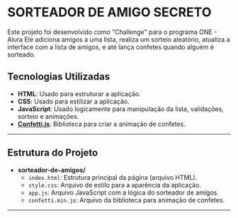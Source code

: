 # SORTEADOR DE AMIGO SECRETO #

Este projeto foi desenvolvido como "Challenge" para o programa ONE - Alura 
Ele adiciona amigos a uma lista, realiza um sorteio aleatório, atualiza a interface com a lista de amigos, e até lança confetes quando alguém é sorteado.

## Tecnologias Utilizadas

- **HTML**: Usado para estruturar a aplicação.
- **CSS**: Usado para estilizar a aplicação.
- **JavaScript**: Usado logicamente para manipulação da lista, validações, sorteio e animações.
- **[Confetti.js](https://www.kirilv.com/canvas-confetti/)**: Biblioteca para criar a animação de confetes.

---

## Estrutura do Projeto

- **sorteador-de-amigos/**
  - `index.html`: Estrutura principal da página (arquivo HTML).
  - `style.css`: Arquivo de estilo para a aparência da aplicação.
  - `app.js`: Arquivo JavaScript com a lógica do sorteador de amigos.
  - `confetti.min.js`: Arquivo da biblioteca para animação de confetes.

---




